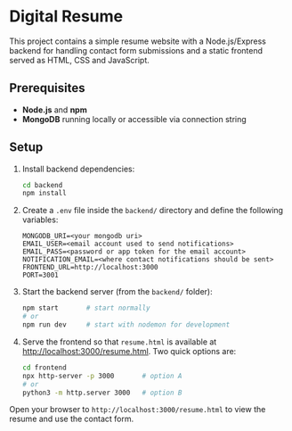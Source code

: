 # Digital Resume

This project contains a simple resume website with a Node.js/Express backend for handling contact form submissions and a static frontend served as HTML, CSS and JavaScript.

## Prerequisites

- **Node.js** and **npm**
- **MongoDB** running locally or accessible via connection string

## Setup

1. Install backend dependencies:

   ```bash
   cd backend
   npm install
   ```

2. Create a `.env` file inside the `backend/` directory and define the following variables:

   ```
   MONGODB_URI=<your mongodb uri>
   EMAIL_USER=<email account used to send notifications>
   EMAIL_PASS=<password or app token for the email account>
   NOTIFICATION_EMAIL=<where contact notifications should be sent>
   FRONTEND_URL=http://localhost:3000
   PORT=3001
   ```

3. Start the backend server (from the `backend/` folder):

   ```bash
   npm start       # start normally
   # or
   npm run dev     # start with nodemon for development
   ```

4. Serve the frontend so that `resume.html` is available at [http://localhost:3000/resume.html](http://localhost:3000/resume.html). Two quick options are:

   ```bash
   cd frontend
   npx http-server -p 3000       # option A
   # or
   python3 -m http.server 3000   # option B
   ```

Open your browser to `http://localhost:3000/resume.html` to view the resume and use the contact form.
